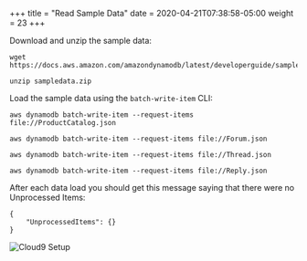+++
title = "Read Sample Data"
date = 2020-04-21T07:38:58-05:00
weight = 23
+++

Download and unzip the sample data:

    wget https://docs.aws.amazon.com/amazondynamodb/latest/developerguide/samples/sampledata.zip

    unzip sampledata.zip

Load the sample data using the `batch-write-item` CLI:

    aws dynamodb batch-write-item --request-items file://ProductCatalog.json

    aws dynamodb batch-write-item --request-items file://Forum.json

    aws dynamodb batch-write-item --request-items file://Thread.json

    aws dynamodb batch-write-item --request-items file://Reply.json

After each data load you should get this message saying that there were no Unprocessed Items:

    {
        "UnprocessedItems": {}
    }

![Cloud9 Setup](/images/hands-on-labs/explore-cli/load_data.png)
